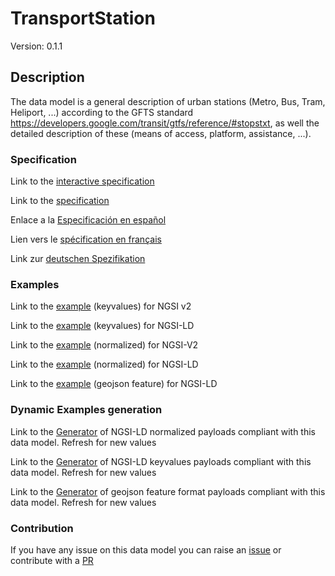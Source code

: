 # TransportStation
Version: 0.1.1

## Description 

The data model is a general description of urban stations (Metro, Bus, Tram, Heliport, ...) according to the GFTS standard https://developers.google.com/transit/gtfs/reference/#stopstxt, as well the detailed description of these (means of access, platform, assistance, ...).
### Specification

Link to the [interactive specification](https://swagger.lab.fiware.org/?url=https://smart-data-models.github.io/dataModel.Transportation/TransportStation/swagger.yaml)

Link to the [specification](https://github.com/smart-data-models/dataModel.Transportation/blob/master/TransportStation/doc/spec.md)

Enlace a la [Especificación en español](https://github.com/smart-data-models/dataModel.Transportation/blob/master/TransportStation/doc/spec_ES.md)

Lien vers le [spécification en français](https://github.com/smart-data-models/dataModel.Transportation/blob/master/TransportStation/doc/spec_FR.md)

Link zur [deutschen Spezifikation](https://github.com/smart-data-models/dataModel.Transportation/blob/master/TransportStation/doc/spec_DE.md)
### Examples

Link to the [example](https://smart-data-models.github.io/dataModel.Transportation/TransportStation/examples/example.json) (keyvalues) for NGSI v2

Link to the [example](https://smart-data-models.github.io/dataModel.Transportation/TransportStation/examples/example.jsonld) (keyvalues) for NGSI-LD

Link to the [example](https://smart-data-models.github.io/dataModel.Transportation/TransportStation/examples/example-normalized.json) (normalized) for NGSI-V2

Link to the [example](https://smart-data-models.github.io/dataModel.Transportation/TransportStation/examples/example-normalized.jsonld) (normalized) for NGSI-LD

Link to the [example](https://smart-data-models.github.io/dataModel.Transportation/TransportStation/examples/example-geojsonfeature.json) (geojson feature) for NGSI-LD
### Dynamic Examples generation

Link to the [Generator](https://smartdatamodels.org/extra/ngsi-ld_generator.php?schemaUrl=https://raw.githubusercontent.com/smart-data-models/dataModel.Transportation/master/TransportStation/schema.json&email=info@smartdatamodels.org) of NGSI-LD normalized payloads compliant with this data model. Refresh for new values

Link to the [Generator](https://smartdatamodels.org/extra/ngsi-ld_generator_keyvalues.php?schemaUrl=https://raw.githubusercontent.com/smart-data-models/dataModel.Transportation/master/TransportStation/schema.json&email=info@smartdatamodels.org) of NGSI-LD keyvalues payloads compliant with this data model. Refresh for new values

Link to the [Generator](https://smartdatamodels.org/extra/geojson_features_generator.php?schemaUrl=https://raw.githubusercontent.com/smart-data-models/dataModel.Transportation/master/TransportStation/schema.json&email=info@smartdatamodels.org) of geojson feature format payloads compliant with this data model. Refresh for new values
### Contribution

 If you have any issue on this data model you can raise an [issue](https://github.com/smart-data-models/dataModel.Transportation/issues)  or contribute with a [PR](https://github.com/smart-data-models/dataModel.Transportation/pulls)